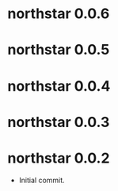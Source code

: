 # northstar 0.0.6

# northstar 0.0.5

# northstar 0.0.4

# northstar 0.0.3

# northstar 0.0.2

* Initial commit.
